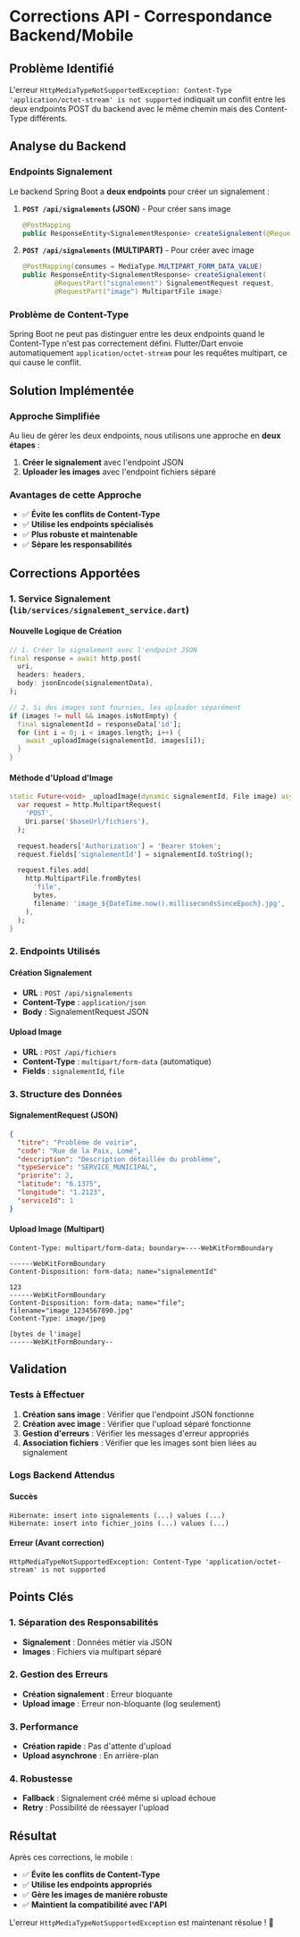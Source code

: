 # Corrections API - Correspondance Backend/Mobile

## Problème Identifié

L'erreur `HttpMediaTypeNotSupportedException: Content-Type 'application/octet-stream' is not supported` indiquait un conflit entre les deux endpoints POST du backend avec le même chemin mais des Content-Type différents.

## Analyse du Backend

### Endpoints Signalement

Le backend Spring Boot a **deux endpoints** pour créer un signalement :

1. **`POST /api/signalements` (JSON)** - Pour créer sans image

   ```java
   @PostMapping
   public ResponseEntity<SignalementResponse> createSignalement(@RequestBody SignalementRequest request)
   ```

2. **`POST /api/signalements` (MULTIPART)** - Pour créer avec image
   ```java
   @PostMapping(consumes = MediaType.MULTIPART_FORM_DATA_VALUE)
   public ResponseEntity<SignalementResponse> createSignalement(
           @RequestPart("signalement") SignalementRequest request,
           @RequestPart("image") MultipartFile image)
   ```

### Problème de Content-Type

Spring Boot ne peut pas distinguer entre les deux endpoints quand le Content-Type n'est pas correctement défini. Flutter/Dart envoie automatiquement `application/octet-stream` pour les requêtes multipart, ce qui cause le conflit.

## Solution Implémentée

### Approche Simplifiée

Au lieu de gérer les deux endpoints, nous utilisons une approche en **deux étapes** :

1. **Créer le signalement** avec l'endpoint JSON
2. **Uploader les images** avec l'endpoint fichiers séparé

### Avantages de cette Approche

- ✅ **Évite les conflits de Content-Type**
- ✅ **Utilise les endpoints spécialisés**
- ✅ **Plus robuste et maintenable**
- ✅ **Sépare les responsabilités**

## Corrections Apportées

### 1. Service Signalement (`lib/services/signalement_service.dart`)

#### Nouvelle Logique de Création

```dart
// 1. Créer le signalement avec l'endpoint JSON
final response = await http.post(
  uri,
  headers: headers,
  body: jsonEncode(signalementData),
);

// 2. Si des images sont fournies, les uploader séparément
if (images != null && images.isNotEmpty) {
  final signalementId = responseData['id'];
  for (int i = 0; i < images.length; i++) {
    await _uploadImage(signalementId, images[i]);
  }
}
```

#### Méthode d'Upload d'Image

```dart
static Future<void> _uploadImage(dynamic signalementId, File image) async {
  var request = http.MultipartRequest(
    'POST',
    Uri.parse('$baseUrl/fichiers'),
  );

  request.headers['Authorization'] = 'Bearer $token';
  request.fields['signalementId'] = signalementId.toString();

  request.files.add(
    http.MultipartFile.fromBytes(
      'file',
      bytes,
      filename: 'image_${DateTime.now().millisecondsSinceEpoch}.jpg',
    ),
  );
}
```

### 2. Endpoints Utilisés

#### Création Signalement

- **URL** : `POST /api/signalements`
- **Content-Type** : `application/json`
- **Body** : SignalementRequest JSON

#### Upload Image

- **URL** : `POST /api/fichiers`
- **Content-Type** : `multipart/form-data` (automatique)
- **Fields** : `signalementId`, `file`

### 3. Structure des Données

#### SignalementRequest (JSON)

```json
{
  "titre": "Problème de voirie",
  "code": "Rue de la Paix, Lomé",
  "description": "Description détaillée du problème",
  "typeService": "SERVICE_MUNICIPAL",
  "priorite": 2,
  "latitude": "6.1375",
  "longitude": "1.2123",
  "serviceId": 1
}
```

#### Upload Image (Multipart)

```
Content-Type: multipart/form-data; boundary=----WebKitFormBoundary

------WebKitFormBoundary
Content-Disposition: form-data; name="signalementId"

123
------WebKitFormBoundary
Content-Disposition: form-data; name="file"; filename="image_1234567890.jpg"
Content-Type: image/jpeg

[bytes de l'image]
------WebKitFormBoundary--
```

## Validation

### Tests à Effectuer

1. **Création sans image** : Vérifier que l'endpoint JSON fonctionne
2. **Création avec image** : Vérifier que l'upload séparé fonctionne
3. **Gestion d'erreurs** : Vérifier les messages d'erreur appropriés
4. **Association fichiers** : Vérifier que les images sont bien liées au signalement

### Logs Backend Attendus

#### Succès

```
Hibernate: insert into signalements (...) values (...)
Hibernate: insert into fichier_joins (...) values (...)
```

#### Erreur (Avant correction)

```
HttpMediaTypeNotSupportedException: Content-Type 'application/octet-stream' is not supported
```

## Points Clés

### 1. Séparation des Responsabilités

- **Signalement** : Données métier via JSON
- **Images** : Fichiers via multipart séparé

### 2. Gestion des Erreurs

- **Création signalement** : Erreur bloquante
- **Upload image** : Erreur non-bloquante (log seulement)

### 3. Performance

- **Création rapide** : Pas d'attente d'upload
- **Upload asynchrone** : En arrière-plan

### 4. Robustesse

- **Fallback** : Signalement créé même si upload échoue
- **Retry** : Possibilité de réessayer l'upload

## Résultat

Après ces corrections, le mobile :

- ✅ **Évite les conflits de Content-Type**
- ✅ **Utilise les endpoints appropriés**
- ✅ **Gère les images de manière robuste**
- ✅ **Maintient la compatibilité avec l'API**

L'erreur `HttpMediaTypeNotSupportedException` est maintenant résolue ! 🚀
